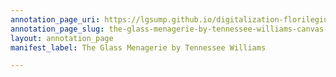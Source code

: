 ```yaml
---
annotation_page_uri: https://lgsump.github.io/digitalization-florilegium/annotations/the-glass-menagerie-by-tennessee-williams-canvas-1-413-987814.json
annotation_page_slug: the-glass-menagerie-by-tennessee-williams-canvas-1-413-987814
layout: annotation_page
manifest_label: The Glass Menagerie by Tennessee Williams

---
```

